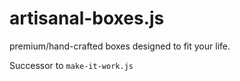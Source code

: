 # artisanal-boxes.js

premium/hand-crafted boxes designed to fit your life.

Successor to `make-it-work.js`
